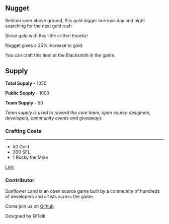 ## Nugget

Seldom seen above ground, this gold digger burrows day and night searching for the next gold rush.

Strike gold with this little critter! Eureka!

Nugget gives a 25% increase to gold.

You can craft this item at the Blacksmith in the game.

## Supply

**Total Supply** - 1050

**Public Supply** - 1000

**Team Supply** - 50

_Team supply is used to reward the core team, open source designers, developers, community events and giveaways_

### Crafting Costs

---

- 50 Gold
- 300 SFL
- 1 Rocky the Mole

[Link](https://docs.sunflower-land.com/crafting-guide)

### Contributor

Sunflower Land is an open source game built by a community of hundreds of developers and artists across the globe.

Come join us on [Github](https://github.com/sunflower-land/sunflower-land)

Designed by @Telk
